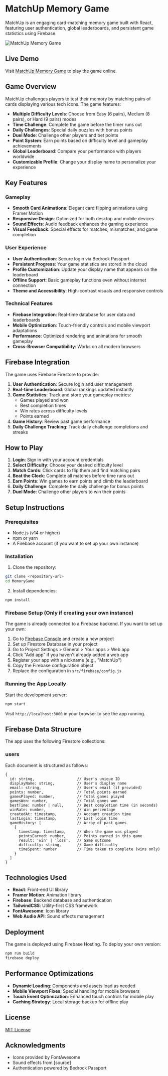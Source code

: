 # MatchUp Memory Game

MatchUp is an engaging card-matching memory game built with React, featuring user authentication, global leaderboards, and persistent game statistics using Firebase.

![MatchUp Memory Game](https://i.imgur.com/placeholder-image.jpg)

## Live Demo

Visit [MatchUp Memory Game](https://matchup-5c8a1.web.app) to play the game online.

## Game Overview

MatchUp challenges players to test their memory by matching pairs of cards displaying various tech icons. The game features:

- **Multiple Difficulty Levels**: Choose from Easy (6 pairs), Medium (8 pairs), or Hard (9 pairs) modes
- **Time Challenge**: Complete the game before the timer runs out
- **Daily Challenges**: Special daily puzzles with bonus points
- **Duel Mode**: Challenge other players and bet points
- **Point System**: Earn points based on difficulty level and gameplay achievements
- **Global Leaderboard**: Compare your performance with players worldwide
- **Customizable Profile**: Change your display name to personalize your experience

## Key Features

### Gameplay

- **Smooth Card Animations**: Elegant card flipping animations using Framer Motion
- **Responsive Design**: Optimized for both desktop and mobile devices
- **Sound Effects**: Audio feedback enhances the gaming experience
- **Visual Feedback**: Special effects for matches, mismatches, and game completion

### User Experience

- **User Authentication**: Secure login via Bedrock Passport
- **Persistent Progress**: Your game statistics are stored in the cloud
- **Profile Customization**: Update your display name that appears on the leaderboard
- **Offline Support**: Basic gameplay functions even without internet connection
- **Theme and Accessibility**: High-contrast visuals and responsive controls

### Technical Features

- **Firebase Integration**: Real-time database for user data and leaderboards
- **Mobile Optimization**: Touch-friendly controls and mobile viewport adaptations
- **Performance**: Optimized rendering and animations for smooth gameplay
- **Cross-Browser Compatibility**: Works on all modern browsers

## Firebase Integration

The game uses Firebase Firestore to provide:

1. **User Authentication**: Secure login and user management
2. **Real-time Leaderboard**: Global rankings updated instantly
3. **Game Statistics**: Track and store your gameplay metrics:
   - Games played and won
   - Best completion times
   - Win rates across difficulty levels
   - Points earned
4. **Game History**: Review past game performance
5. **Daily Challenge Tracking**: Track daily challenge completions and streaks

## How to Play

1. **Login**: Sign in with your account credentials
2. **Select Difficulty**: Choose your desired difficulty level
3. **Match Cards**: Click cards to flip them and find matching pairs
4. **Beat the Clock**: Complete all matches before time runs out
5. **Earn Points**: Win games to earn points and climb the leaderboard
6. **Daily Challenge**: Complete the daily challenge for bonus points
7. **Duel Mode**: Challenge other players to win their points

## Setup Instructions

### Prerequisites

- Node.js (v14 or higher)
- npm or yarn
- A Firebase account (if you want to set up your own instance)

### Installation

1. Clone the repository:
```bash
git clone <repository-url>
cd MemoryGame
```

2. Install dependencies:
```bash
npm install
```

### Firebase Setup (Only if creating your own instance)

The game is already connected to a Firebase backend. If you want to set up your own:

1. Go to [Firebase Console](https://console.firebase.google.com/) and create a new project
2. Set up Firestore Database in your project
3. Go to Project Settings > General > Your apps > Web app
4. Click "Add app" if you haven't already added a web app
5. Register your app with a nickname (e.g., "MatchUp")
6. Copy the Firebase configuration object
7. Replace the configuration in `src/firebase/config.js`

### Running the App Locally

Start the development server:

```bash
npm start
```

Visit `http://localhost:3000` in your browser to see the app running.

## Firebase Data Structure

The app uses the following Firestore collections:

### users

Each document is structured as follows:

```
{
  id: string,                   // User's unique ID
  displayName: string,          // User's display name
  email: string,                // User's email (if provided)
  points: number,               // Total points earned
  gamesPlayed: number,          // Total games played
  gamesWon: number,             // Total games won
  bestTime: number | null,      // Best completion time (in seconds)
  winRate: number,              // Win percentage
  createdAt: timestamp,         // Account creation time
  lastLogin: timestamp,         // Last login time
  gameHistory: [                // Array of past games
    {
      timestamp: timestamp,     // When the game was played
      pointsEarned: number,     // Points earned in this game
      result: 'win' | 'loss',   // Game outcome
      difficulty: string,       // Game difficulty
      timeSpent: number         // Time taken to complete (wins only)
    }
  ]
}
```

## Technologies Used

- **React**: Front-end UI library
- **Framer Motion**: Animation library
- **Firebase**: Backend database and authentication
- **TailwindCSS**: Utility-first CSS framework
- **FontAwesome**: Icon library
- **Web Audio API**: Sound effects management

## Deployment

The game is deployed using Firebase Hosting. To deploy your own version:

```bash
npm run build
firebase deploy
```

## Performance Optimizations

- **Dynamic Loading**: Components and assets load as needed
- **Mobile Viewport Fixes**: Special handling for mobile browsers
- **Touch Event Optimization**: Enhanced touch controls for mobile play
- **Caching Strategy**: Local storage backup for offline play

## License

[MIT License](LICENSE)

## Acknowledgments

- Icons provided by FontAwesome
- Sound effects from [source]
- Authentication powered by Bedrock Passport
